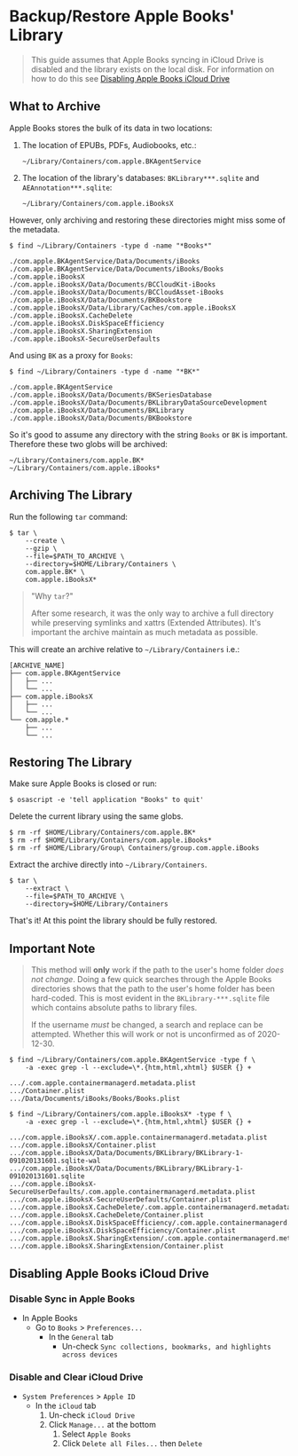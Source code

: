 # Backup/Restore Apple Books' Library

> This guide assumes that Apple Books syncing in iCloud Drive is disabled and the library exists on the local disk. For information on how to do this see [Disabling Apple Books iCloud Drive](#disabling-apple-books-icloud-drive)

## What to Archive

Apple Books stores the bulk of its data in two locations:

1. The location of EPUBs, PDFs, Audiobooks, etc.:

    ```plaintext
    ~/Library/Containers/com.apple.BKAgentService
    ```

2. The location of the library's databases: `BKLibrary***.sqlite` and `AEAnnotation***.sqlite`:

    ```plaintext
    ~/Library/Containers/com.apple.iBooksX
    ```

However, only archiving and restoring these directories might miss some of the metadata.

```console
$ find ~/Library/Containers -type d -name "*Books*"

./com.apple.BKAgentService/Data/Documents/iBooks
./com.apple.BKAgentService/Data/Documents/iBooks/Books
./com.apple.iBooksX
./com.apple.iBooksX/Data/Documents/BCCloudKit-iBooks
./com.apple.iBooksX/Data/Documents/BCCloudAsset-iBooks
./com.apple.iBooksX/Data/Documents/BKBookstore
./com.apple.iBooksX/Data/Library/Caches/com.apple.iBooksX
./com.apple.iBooksX.CacheDelete
./com.apple.iBooksX.DiskSpaceEfficiency
./com.apple.iBooksX.SharingExtension
./com.apple.iBooksX-SecureUserDefaults
```

And using `BK` as a proxy for `Books`:

```console
$ find ~/Library/Containers -type d -name "*BK*"

./com.apple.BKAgentService
./com.apple.iBooksX/Data/Documents/BKSeriesDatabase
./com.apple.iBooksX/Data/Documents/BKLibraryDataSourceDevelopment
./com.apple.iBooksX/Data/Documents/BKLibrary
./com.apple.iBooksX/Data/Documents/BKBookstore
```

So it's good to assume any directory with the string `Books` or `BK` is important. Therefore these two globs will be archived:

```plaintext
~/Library/Containers/com.apple.BK*
~/Library/Containers/com.apple.iBooks*
```

## Archiving The Library

Run the following `tar` command:

```console
$ tar \
    --create \
    --gzip \
    --file=$PATH_TO_ARCHIVE \
    --directory=$HOME/Library/Containers \
    com.apple.BK* \
    com.apple.iBooksX*
```

> "Why `tar`?"
>
> After some research, it was the only way to archive a full directory while preserving symlinks and xattrs (Extended Attributes). It's important the archive maintain as much metadata as possible.

This will create an archive relative to `~/Library/Containers` i.e.:

```plaintext
[ARCHIVE_NAME]
├── com.apple.BKAgentService
│   ├── ...
│   └── ...
├── com.apple.iBooksX
│   ├── ...
│   └── ...
└── com.apple.*
    ├── ...
    └── ...
```

## Restoring The Library

Make sure Apple Books is closed or run:

```console
$ osascript -e 'tell application "Books" to quit'
```

Delete the current library using the same globs.

<!-- TODO Add note about `Group Containers` -->

```console
$ rm -rf $HOME/Library/Containers/com.apple.BK*
$ rm -rf $HOME/Library/Containers/com.apple.iBooks*
$ rm -rf $HOME/Library/Group\ Containers/group.com.apple.iBooks
```

Extract the archive directly into `~/Library/Containers`.

```console
$ tar \
    --extract \
    --file=$PATH_TO_ARCHIVE \
    --directory=$HOME/Library/Containers
```

That's it! At this point the library should be fully restored.

## Important Note

> This method will **only** work if the path to the user's home folder *does not change*. Doing a few quick searches through the Apple Books directories shows that the path to the user's home folder has been hard-coded. This is most evident in the `BKLibrary-***.sqlite` file which contains absolute paths to library files.
>
> If the username *must* be changed, a search and replace can be attempted. Whether this will work or not is unconfirmed as of 2020-12-30.

```console
$ find ~/Library/Containers/com.apple.BKAgentService -type f \
    -a -exec grep -l --exclude=\*.{htm,html,xhtml} $USER {} +

.../.com.apple.containermanagerd.metadata.plist
.../Container.plist
.../Data/Documents/iBooks/Books/Books.plist
```

```console
$ find ~/Library/Containers/com.apple.iBooksX* -type f \
    -a -exec grep -l --exclude=\*.{htm,html,xhtml} $USER {} +

.../com.apple.iBooksX/.com.apple.containermanagerd.metadata.plist
.../com.apple.iBooksX/Container.plist
.../com.apple.iBooksX/Data/Documents/BKLibrary/BKLibrary-1-091020131601.sqlite-wal
.../com.apple.iBooksX/Data/Documents/BKLibrary/BKLibrary-1-091020131601.sqlite
.../com.apple.iBooksX-SecureUserDefaults/.com.apple.containermanagerd.metadata.plist
.../com.apple.iBooksX-SecureUserDefaults/Container.plist
.../com.apple.iBooksX.CacheDelete/.com.apple.containermanagerd.metadata.plist
.../com.apple.iBooksX.CacheDelete/Container.plist
.../com.apple.iBooksX.DiskSpaceEfficiency/.com.apple.containermanagerd.metadata.plist
.../com.apple.iBooksX.DiskSpaceEfficiency/Container.plist
.../com.apple.iBooksX.SharingExtension/.com.apple.containermanagerd.metadata.plist
.../com.apple.iBooksX.SharingExtension/Container.plist
```

## Disabling Apple Books iCloud Drive

### Disable Sync in Apple Books

- In Apple Books
    - Go to `Books` > `Preferences...`
        - In the `General` tab
            - Un-check `Sync collections, bookmarks, and highlights across devices`

### Disable and Clear iCloud Drive

- `System Preferences` > `Apple ID`
    - In the `iCloud` tab
         1. Un-check `iCloud Drive`
         2. Click `Manage...` at the bottom
            1. Select `Apple Books`
            2. Click `Delete all Files...` then `Delete`
